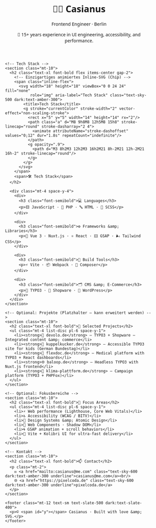<!doctype html>
<html lang="de">
<head>
  <meta charset="utf-8" />
  <meta name="viewport" content="width=device-width,initial-scale=1" />
  <title>Casianus – Frontend Engineer · Berlin</title>

  <!-- Optional: Tailwind CDN für schnelle, saubere Typo/Spacing -->
  <script src="https://cdn.tailwindcss.com"></script>

  <style>
    /* Grundstyles ohne Tailwind-Abhängigkeit (falls du es entfernst) */
    :root { color-scheme: light dark; }
    body { font-family: ui-sans-serif, system-ui, -apple-system, Segoe UI, Roboto, "Helvetica Neue", Arial; }
    @media (prefers-reduced-motion: reduce) { .a, .anim { animation: none !important; }
      svg .a animate, svg .a animateTransform { display: none !important; } }

    /* dezentes Container-Layout */
    .wrap { max-width: 760px; margin: 48px auto; padding: 0 20px; }
  </style>
</head>
<body class="bg-white text-slate-900 dark:bg-slate-900 dark:text-slate-100">
  <main class="wrap">
    <!-- Header -->
    <header class="mb-8">
      <h1 class="text-2xl md:text-3xl font-extrabold leading-tight">👨‍💻 Casianus</h1>
      <p class="text-lg text-slate-600 dark:text-slate-300">Frontend Engineer · Berlin</p>
      <p class="mt-2">🧪 15+ years experience in UI engineering, accessibility, and performance.</p>
    </header>

    <!-- Tech Stack -->
    <section class="mt-10">
      <h2 class="text-xl font-bold flex items-center gap-2">
        <!-- Einzigartiges animiertes Inline‑SVG (Chip) -->
        <span class="inline-flex">
          <svg width="18" height="18" viewBox="0 0 24 24" fill="none"
               role="img" aria-label="Tech Stack" class="text-sky-500 dark:text-amber-300">
            <title>Tech Stack</title>
            <g stroke="currentColor" stroke-width="2" vector-effect="non-scaling-stroke">
              <rect x="5" y="5" width="14" height="14" rx="2"/>
              <path class="a" d="M8 9h8M8 12h5M8 15h8" stroke-linecap="round" stroke-dasharray="2 4">
                <animate attributeName="stroke-dashoffset" values="0;12" dur="1.8s" repeatCount="indefinite"/>
              </path>
              <g opacity=".9">
                <path d="M3 8h2M3 12h2M3 16h2M21 8h-2M21 12h-2M21 16h-2" stroke-linecap="round"/>
              </g>
            </g>
          </svg>
        </span>
        <span>🛠 Tech Stack</span>
      </h2>

      <div class="mt-4 space-y-4">
        <div>
          <h3 class="font-semibold">💻 Languages</h3>
          <p>🟨 JavaScript · 🐘 PHP · 🔤 HTML · 🎨 SCSS</p>
        </div>

        <div>
          <h3 class="font-semibold">⚙️ Frameworks &amp; Libraries</h3>
          <p>🧩 Vue 3 · Nuxt.js · ⚛️ React · 🎞 GSAP · 🌬 Tailwind CSS</p>
        </div>

        <div>
          <h3 class="font-semibold">🧱 Build Tools</h3>
          <p>⚡️ Vite · 📦 Webpack · 🎼 Composer</p>
        </div>

        <div>
          <h3 class="font-semibold">🗂 CMS &amp; E‑Commerce</h3>
          <p>🧮 TYPO3 · 🛒 Shopware · 📝 WordPress</p>
        </div>
      </div>
    </section>

    <!-- Optional: Projekte (Platzhalter – kann erweitert werden) -->
    <section class="mt-10">
      <h2 class="text-xl font-bold">🚀 Selected Projects</h2>
      <ul class="mt-4 list-disc pl-6 space-y-1">
        <li><strong>🧠 devolo.de</strong> — TYPO3 + Shopware — Integrated content &amp; commerce</li>
        <li><strong>🎒 kuppelkucker.de</strong> — Accessible TYPO3 site for kids (German Bundestag)</li>
        <li><strong>🏥 flexdoc.de</strong> — Medical platform with TYPO3 + React dashboards</li>
        <li><strong>🌐 baloop.de</strong> — Headless TYPO3 with Nuxt.js frontend</li>
        <li><strong>🌱 klima-plattform.de</strong> — Campaign platform (TYPO3 + PHPFox)</li>
      </ul>
    </section>

    <!-- Optional: Fokusbereiche -->
    <section class="mt-10">
      <h2 class="text-xl font-bold">🧭 Focus Areas</h2>
      <ul class="mt-4 list-disc pl-6 space-y-1">
        <li>⚡️ Web performance (Lighthouse, Core Web Vitals)</li>
        <li>♿ Accessibility (WCAG / BITV)</li>
        <li>🧬 Design Systems &amp; Atomic Design</li>
        <li>🧩 Web Components · Shadow DOM</li>
        <li>🌀 GSAP animation + scroll behaviors</li>
        <li>🧪 Vite + Kolibri UI for ultra-fast delivery</li>
      </ul>
    </section>

    <!-- Kontakt -->
    <section class="mt-10">
      <h2 class="text-xl font-bold">📫 Contact</h2>
      <p class="mt-2">
        ✉️ <a href="mailto:casianus@me.com" class="text-sky-600 dark:text-amber-300 underline">casianus@me.com</a><br/>
        🌐 <a href="https://pixelcoda.de" class="text-sky-600 dark:text-amber-300 underline">pixelcoda.de</a>
      </p>
    </section>

    <footer class="mt-12 text-sm text-slate-500 dark:text-slate-400">
      <p>© <span id="y"></span> Casianus · Built with love &amp; SVG.</p>
    </footer>
  </main>

  <script>
    // aktuelles Jahr im Footer
    document.getElementById('y').textContent = new Date().getFullYear();
  </script>
</body>
</html>
